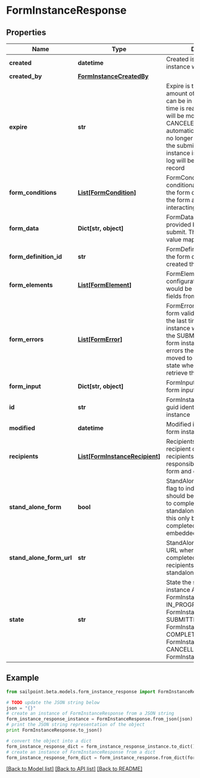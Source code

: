 # FormInstanceResponse


## Properties

Name | Type | Description | Notes
------------ | ------------- | ------------- | -------------
**created** | **datetime** | Created is the date the form instance was assigned | [optional] 
**created_by** | [**FormInstanceCreatedBy**](FormInstanceCreatedBy.md) |  | [optional] 
**expire** | **str** | Expire is the maximum amount of time that a form can be in progress. After this time is reached then the form will be moved to a CANCELED state automatically. The user will no longer be able to complete the submission. When a form instance is expires an audit log will be generated for that record | [optional] 
**form_conditions** | [**List[FormCondition]**](FormCondition.md) | FormConditions is the conditional logic that modify the form dynamically modify the form as the recipient is interacting out the form | [optional] 
**form_data** | **Dict[str, object]** | FormData is the data provided by the form on submit. The data is in a key -&gt; value map | [optional] 
**form_definition_id** | **str** | FormDefinitionID is the id of the form definition that created this form | [optional] 
**form_elements** | [**List[FormElement]**](FormElement.md) | FormElements is the configuration of the form, this would be a repeat of the fields from the form-config | [optional] 
**form_errors** | [**List[FormError]**](FormError.md) | FormErrors is an array of form validation errors from the last time the form instance was transitioned to the SUBMITTED state. If the form instance had validation errors then it would be moved to the IN PROGRESS state where the client can retrieve these errors | [optional] 
**form_input** | **Dict[str, object]** | FormInput is an object of form input labels to value | [optional] 
**id** | **str** | FormInstanceID is a unique guid identifying this form instance | [optional] 
**modified** | **datetime** | Modified is the last date the form instance was modified | [optional] 
**recipients** | [**List[FormInstanceRecipient]**](FormInstanceRecipient.md) | Recipients references to the recipient of a form. The recipients are those who are responsible for filling out a form and completing it | [optional] 
**stand_alone_form** | **bool** | StandAloneForm is a boolean flag to indicate if this form should be available for users to complete via the standalone form UI or should this only be available to be completed by as an embedded form | [optional] [default to False]
**stand_alone_form_url** | **str** | StandAloneFormURL is the URL where this form may be completed by the designated recipients using the standalone form UI | [optional] 
**state** | **str** | State the state of the form instance ASSIGNED FormInstanceStateAssigned IN_PROGRESS FormInstanceStateInProgress SUBMITTED FormInstanceStateSubmitted COMPLETED FormInstanceStateCompleted CANCELLED FormInstanceStateCancelled | [optional] 

## Example

```python
from sailpoint.beta.models.form_instance_response import FormInstanceResponse

# TODO update the JSON string below
json = "{}"
# create an instance of FormInstanceResponse from a JSON string
form_instance_response_instance = FormInstanceResponse.from_json(json)
# print the JSON string representation of the object
print FormInstanceResponse.to_json()

# convert the object into a dict
form_instance_response_dict = form_instance_response_instance.to_dict()
# create an instance of FormInstanceResponse from a dict
form_instance_response_form_dict = form_instance_response.from_dict(form_instance_response_dict)
```
[[Back to Model list]](../README.md#documentation-for-models) [[Back to API list]](../README.md#documentation-for-api-endpoints) [[Back to README]](../README.md)


